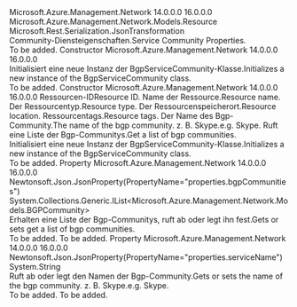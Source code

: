 <Type Name="BgpServiceCommunity" FullName="Microsoft.Azure.Management.Network.Models.BgpServiceCommunity">
  <TypeSignature Language="C#" Value="public class BgpServiceCommunity : Microsoft.Azure.Management.Network.Models.Resource" />
  <TypeSignature Language="ILAsm" Value=".class public auto ansi beforefieldinit BgpServiceCommunity extends Microsoft.Azure.Management.Network.Models.Resource" />
  <TypeSignature Language="DocId" Value="T:Microsoft.Azure.Management.Network.Models.BgpServiceCommunity" />
  <TypeSignature Language="VB.NET" Value="Public Class BgpServiceCommunity&#xA;Inherits Resource" />
  <TypeSignature Language="F#" Value="type BgpServiceCommunity = class&#xA;    inherit Resource" />
  <AssemblyInfo>
    <AssemblyName>Microsoft.Azure.Management.Network</AssemblyName>
    <AssemblyVersion>14.0.0.0</AssemblyVersion>
    <AssemblyVersion>16.0.0.0</AssemblyVersion>
  </AssemblyInfo>
  <Base>
    <BaseTypeName>Microsoft.Azure.Management.Network.Models.Resource</BaseTypeName>
  </Base>
  <Interfaces />
  <Attributes>
    <Attribute>
      <AttributeName>Microsoft.Rest.Serialization.JsonTransformation</AttributeName>
    </Attribute>
  </Attributes>
  <Docs>
    <summary>
            <span data-ttu-id="bcccc-101">Community-Diensteigenschaften.</span><span class="sxs-lookup"><span data-stu-id="bcccc-101">Service Community Properties.</span></span>
            </summary>
    <remarks>To be added.</remarks>
  </Docs>
  <Members>
    <Member MemberName=".ctor">
      <MemberSignature Language="C#" Value="public BgpServiceCommunity ();" />
      <MemberSignature Language="ILAsm" Value=".method public hidebysig specialname rtspecialname instance void .ctor() cil managed" />
      <MemberSignature Language="DocId" Value="M:Microsoft.Azure.Management.Network.Models.BgpServiceCommunity.#ctor" />
      <MemberSignature Language="VB.NET" Value="Public Sub New ()" />
      <MemberType>Constructor</MemberType>
      <AssemblyInfo>
        <AssemblyName>Microsoft.Azure.Management.Network</AssemblyName>
        <AssemblyVersion>14.0.0.0</AssemblyVersion>
        <AssemblyVersion>16.0.0.0</AssemblyVersion>
      </AssemblyInfo>
      <Parameters />
      <Docs>
        <summary>
            <span data-ttu-id="bcccc-102">Initialisiert eine neue Instanz der BgpServiceCommunity-Klasse.</span><span class="sxs-lookup"><span data-stu-id="bcccc-102">Initializes a new instance of the BgpServiceCommunity class.</span></span>
            </summary>
        <remarks>To be added.</remarks>
      </Docs>
    </Member>
    <Member MemberName=".ctor">
      <MemberSignature Language="C#" Value="public BgpServiceCommunity (string id = null, string name = null, string type = null, string location = null, System.Collections.Generic.IDictionary&lt;string,string&gt; tags = null, string serviceName = null, System.Collections.Generic.IList&lt;Microsoft.Azure.Management.Network.Models.BGPCommunity&gt; bgpCommunities = null);" />
      <MemberSignature Language="ILAsm" Value=".method public hidebysig specialname rtspecialname instance void .ctor(string id, string name, string type, string location, class System.Collections.Generic.IDictionary`2&lt;string, string&gt; tags, string serviceName, class System.Collections.Generic.IList`1&lt;class Microsoft.Azure.Management.Network.Models.BGPCommunity&gt; bgpCommunities) cil managed" />
      <MemberSignature Language="DocId" Value="M:Microsoft.Azure.Management.Network.Models.BgpServiceCommunity.#ctor(System.String,System.String,System.String,System.String,System.Collections.Generic.IDictionary{System.String,System.String},System.String,System.Collections.Generic.IList{Microsoft.Azure.Management.Network.Models.BGPCommunity})" />
      <MemberSignature Language="VB.NET" Value="Public Sub New (Optional id As String = null, Optional name As String = null, Optional type As String = null, Optional location As String = null, Optional tags As IDictionary(Of String, String) = null, Optional serviceName As String = null, Optional bgpCommunities As IList(Of BGPCommunity) = null)" />
      <MemberSignature Language="F#" Value="new Microsoft.Azure.Management.Network.Models.BgpServiceCommunity : string * string * string * string * System.Collections.Generic.IDictionary&lt;string, string&gt; * string * System.Collections.Generic.IList&lt;Microsoft.Azure.Management.Network.Models.BGPCommunity&gt; -&gt; Microsoft.Azure.Management.Network.Models.BgpServiceCommunity" Usage="new Microsoft.Azure.Management.Network.Models.BgpServiceCommunity (id, name, type, location, tags, serviceName, bgpCommunities)" />
      <MemberType>Constructor</MemberType>
      <AssemblyInfo>
        <AssemblyName>Microsoft.Azure.Management.Network</AssemblyName>
        <AssemblyVersion>14.0.0.0</AssemblyVersion>
        <AssemblyVersion>16.0.0.0</AssemblyVersion>
      </AssemblyInfo>
      <Parameters>
        <Parameter Name="id" Type="System.String" />
        <Parameter Name="name" Type="System.String" />
        <Parameter Name="type" Type="System.String" />
        <Parameter Name="location" Type="System.String" />
        <Parameter Name="tags" Type="System.Collections.Generic.IDictionary&lt;System.String,System.String&gt;" />
        <Parameter Name="serviceName" Type="System.String" />
        <Parameter Name="bgpCommunities" Type="System.Collections.Generic.IList&lt;Microsoft.Azure.Management.Network.Models.BGPCommunity&gt;" />
      </Parameters>
      <Docs>
        <param name="id"><span data-ttu-id="bcccc-103">Ressourcen-ID</span><span class="sxs-lookup"><span data-stu-id="bcccc-103">Resource ID.</span></span></param>
        <param name="name"><span data-ttu-id="bcccc-104">Name der Ressource.</span><span class="sxs-lookup"><span data-stu-id="bcccc-104">Resource name.</span></span></param>
        <param name="type"><span data-ttu-id="bcccc-105">Der Ressourcentyp.</span><span class="sxs-lookup"><span data-stu-id="bcccc-105">Resource type.</span></span></param>
        <param name="location"><span data-ttu-id="bcccc-106">Der Ressourcenspeicherort.</span><span class="sxs-lookup"><span data-stu-id="bcccc-106">Resource location.</span></span></param>
        <param name="tags"><span data-ttu-id="bcccc-107">Ressourcentags.</span><span class="sxs-lookup"><span data-stu-id="bcccc-107">Resource tags.</span></span></param>
        <param name="serviceName"><span data-ttu-id="bcccc-108">Der Name des Bgp-Community.</span><span class="sxs-lookup"><span data-stu-id="bcccc-108">The name of the bgp community.</span></span> <span data-ttu-id="bcccc-109">z. B. Skype.</span><span class="sxs-lookup"><span data-stu-id="bcccc-109">e.g. Skype.</span></span></param>
        <param name="bgpCommunities"><span data-ttu-id="bcccc-110">Ruft eine Liste der Bgp-Communitys.</span><span class="sxs-lookup"><span data-stu-id="bcccc-110">Get a list of bgp communities.</span></span></param>
        <summary>
            <span data-ttu-id="bcccc-111">Initialisiert eine neue Instanz der BgpServiceCommunity-Klasse.</span><span class="sxs-lookup"><span data-stu-id="bcccc-111">Initializes a new instance of the BgpServiceCommunity class.</span></span>
            </summary>
        <remarks>To be added.</remarks>
      </Docs>
    </Member>
    <Member MemberName="BgpCommunities">
      <MemberSignature Language="C#" Value="public System.Collections.Generic.IList&lt;Microsoft.Azure.Management.Network.Models.BGPCommunity&gt; BgpCommunities { get; set; }" />
      <MemberSignature Language="ILAsm" Value=".property instance class System.Collections.Generic.IList`1&lt;class Microsoft.Azure.Management.Network.Models.BGPCommunity&gt; BgpCommunities" />
      <MemberSignature Language="DocId" Value="P:Microsoft.Azure.Management.Network.Models.BgpServiceCommunity.BgpCommunities" />
      <MemberSignature Language="VB.NET" Value="Public Property BgpCommunities As IList(Of BGPCommunity)" />
      <MemberSignature Language="F#" Value="member this.BgpCommunities : System.Collections.Generic.IList&lt;Microsoft.Azure.Management.Network.Models.BGPCommunity&gt; with get, set" Usage="Microsoft.Azure.Management.Network.Models.BgpServiceCommunity.BgpCommunities" />
      <MemberType>Property</MemberType>
      <AssemblyInfo>
        <AssemblyName>Microsoft.Azure.Management.Network</AssemblyName>
        <AssemblyVersion>14.0.0.0</AssemblyVersion>
        <AssemblyVersion>16.0.0.0</AssemblyVersion>
      </AssemblyInfo>
      <Attributes>
        <Attribute>
          <AttributeName>Newtonsoft.Json.JsonProperty(PropertyName="properties.bgpCommunities")</AttributeName>
        </Attribute>
      </Attributes>
      <ReturnValue>
        <ReturnType>System.Collections.Generic.IList&lt;Microsoft.Azure.Management.Network.Models.BGPCommunity&gt;</ReturnType>
      </ReturnValue>
      <Docs>
        <summary>
            <span data-ttu-id="bcccc-112">Erhalten eine Liste der Bgp-Communitys, ruft ab oder legt ihn fest.</span><span class="sxs-lookup"><span data-stu-id="bcccc-112">Gets or sets get a list of bgp communities.</span></span>
            </summary>
        <value>To be added.</value>
        <remarks>To be added.</remarks>
      </Docs>
    </Member>
    <Member MemberName="ServiceName">
      <MemberSignature Language="C#" Value="public string ServiceName { get; set; }" />
      <MemberSignature Language="ILAsm" Value=".property instance string ServiceName" />
      <MemberSignature Language="DocId" Value="P:Microsoft.Azure.Management.Network.Models.BgpServiceCommunity.ServiceName" />
      <MemberSignature Language="VB.NET" Value="Public Property ServiceName As String" />
      <MemberSignature Language="F#" Value="member this.ServiceName : string with get, set" Usage="Microsoft.Azure.Management.Network.Models.BgpServiceCommunity.ServiceName" />
      <MemberType>Property</MemberType>
      <AssemblyInfo>
        <AssemblyName>Microsoft.Azure.Management.Network</AssemblyName>
        <AssemblyVersion>14.0.0.0</AssemblyVersion>
        <AssemblyVersion>16.0.0.0</AssemblyVersion>
      </AssemblyInfo>
      <Attributes>
        <Attribute>
          <AttributeName>Newtonsoft.Json.JsonProperty(PropertyName="properties.serviceName")</AttributeName>
        </Attribute>
      </Attributes>
      <ReturnValue>
        <ReturnType>System.String</ReturnType>
      </ReturnValue>
      <Docs>
        <summary>
            <span data-ttu-id="bcccc-113">Ruft ab oder legt den Namen der Bgp-Community.</span><span class="sxs-lookup"><span data-stu-id="bcccc-113">Gets or sets the name of the bgp community.</span></span> <span data-ttu-id="bcccc-114">z. B. Skype.</span><span class="sxs-lookup"><span data-stu-id="bcccc-114">e.g. Skype.</span></span>
            </summary>
        <value>To be added.</value>
        <remarks>To be added.</remarks>
      </Docs>
    </Member>
  </Members>
</Type>
